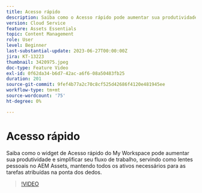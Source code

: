 ```yaml
---
title: Acesso rápido
description: Saiba como o Acesso rápido pode aumentar sua produtividade e simplificar seu fluxo de trabalho, atuando como lentes pessoais no AEM Assets, mantendo ao seu alcance todos os ativos necessários para as tarefas atribuídas.
version: Cloud Service
feature: Assets Essentials
topic: Content Management
role: User
level: Beginner
last-substantial-update: 2023-06-27T00:00:00Z
jira: KT-13223
thumbnail: 3420975.jpeg
doc-type: Feature Video
exl-id: 0f62da34-b6d7-42ac-a6f6-08a50483fb25
duration: 201
source-git-commit: 9fef4b77a2c70c8cf525d42686f4120e481945ee
workflow-type: tm+mt
source-wordcount: '75'
ht-degree: 0%

---
```


# Acesso rápido

Saiba como o widget de Acesso rápido do My Workspace pode aumentar sua produtividade e simplificar seu fluxo de trabalho, servindo como lentes pessoais no AEM Assets, mantendo todos os ativos necessários para as tarefas atribuídas na ponta dos dedos.

>[!VIDEO](https://video.tv.adobe.com/v/3420975/?learn=on)
